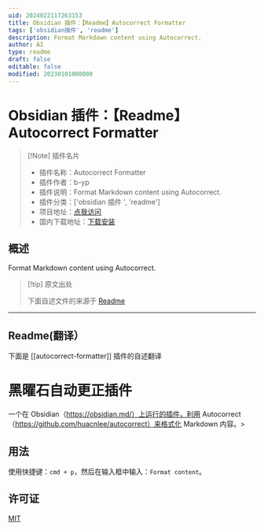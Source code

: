 ```yaml
---
uid: 2024022117263153
title: Obsidian 插件：【Readme】Autocorrect Formatter
tags: ['obsidian插件', 'readme']
description: Format Markdown content using Autocorrect.
author: AI
type: readme
draft: false
editable: false
modified: 20230101000000
---
```


# Obsidian 插件：【Readme】Autocorrect Formatter

> [!Note] 插件名片
> - 插件名称：Autocorrect Formatter
> - 插件作者：b-yp
> - 插件说明：Format Markdown content using Autocorrect.
> - 插件分类：['obsidian 插件 ', 'readme']
> - 项目地址：[点我访问](https://github.com/b-yp/obsidian-autocorrect)
> - 国内下载地址：[下载安装](https://pkmer.cn/products/plugin/pluginMarket/?autocorrect-formatter)

## 概述

Format Markdown content using Autocorrect.

> [!tip] 原文出处
>
>下面自述文件的来源于 [Readme](https://ghproxy.net/https://raw.githubusercontent.com/b-yp/obsidian-autocorrect/main/README.md)
>

---

## Readme(翻译）

下面是 [[autocorrect-formatter]] 插件的自述翻译

# 黑曜石自动更正插件

  一个在 Obsidian（<https://obsidian.md/）上运行的插件，利用> Autocorrect（<https://github.com/huacnlee/autocorrect）来格式化> Markdown 内容。>

## 用法

  使用快捷键：`cmd + p`，然后在输入框中输入：`Format content`。

## 许可证

  [MIT](https://choosealicense.com/licenses/mit/)
